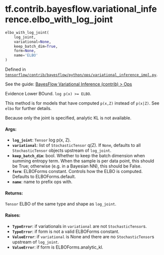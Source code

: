 <div itemscope itemtype="http://developers.google.com/ReferenceObject">
<meta itemprop="name" content="tf.contrib.bayesflow.variational_inference.elbo_with_log_joint" />
</div>

# tf.contrib.bayesflow.variational_inference.elbo_with_log_joint

``` python
elbo_with_log_joint(
    log_joint,
    variational=None,
    keep_batch_dim=True,
    form=None,
    name='ELBO'
)
```



Defined in [`tensorflow/contrib/bayesflow/python/ops/variational_inference_impl.py`](https://www.tensorflow.org/code/tensorflow/contrib/bayesflow/python/ops/variational_inference_impl.py).

See the guide: [BayesFlow Variational Inference (contrib) > Ops](../../../../../../api_guides/python/contrib.bayesflow.variational_inference.md#Ops)

Evidence Lower BOund. `log p(x) >= ELBO`.

This method is for models that have computed `p(x,Z)` instead of `p(x|Z)`.
See `elbo` for further details.

Because only the joint is specified, analytic KL is not available.

#### Args:

* <b>`log_joint`</b>: `Tensor` log p(x, Z).
* <b>`variational`</b>: list of `StochasticTensor` q(Z). If `None`, defaults to all
    `StochasticTensor` objects upstream of `log_joint`.
* <b>`keep_batch_dim`</b>: bool. Whether to keep the batch dimension when summing
    entropy term. When the sample is per data point, this should be True;
    otherwise (e.g. in a Bayesian NN), this should be False.
* <b>`form`</b>: ELBOForms constant. Controls how the ELBO is computed. Defaults to
    ELBOForms.default.
* <b>`name`</b>: name to prefix ops with.


#### Returns:

  `Tensor` ELBO of the same type and shape as `log_joint`.


#### Raises:

* <b>`TypeError`</b>: if variationals in `variational` are not `StochasticTensor`s.
* <b>`TypeError`</b>: if form is not a valid ELBOForms constant.
* <b>`ValueError`</b>: if `variational` is None and there are no `StochasticTensor`s
    upstream of `log_joint`.
* <b>`ValueError`</b>: if form is ELBOForms.analytic_kl.